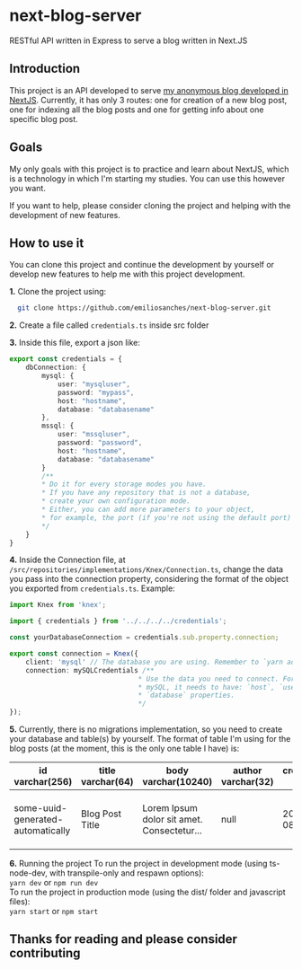 # next-blog-server
RESTful API written in Express to serve a blog written in Next.JS  
  

## Introduction
This project is an API developed to serve [my anonymous blog developed in NextJS](https://github.com/emiliosanches/next-blog). 
Currently, it has only 3 routes: one for creation of a new blog post, one for indexing all the blog posts and one for getting info about one specific blog post.  
  

## Goals
My only goals with this project is to practice and learn about NextJS, which is a technology in which I'm starting my studies.
You can use this however you want. 

If you want to help, please consider cloning the project and helping with the development of new features.

## How to use it
You can clone this project and continue the development by yourself or develop new features to help me with this project development.  

**1.** Clone the project using:
  ```bash
    git clone https://github.com/emiliosanches/next-blog-server.git
  ```

**2.** Create a file called `credentials.ts` inside src folder

**3.** Inside this file, export a json like:
```ts
export const credentials = {
    dbConnection: {
        mysql: {
            user: "mysqluser",
            password: "mypass",
            host: "hostname",
            database: "databasename"
        },
        mssql: {
            user: "mssqluser",
            password: "password",
            host: "hostname",
            database: "databasename"
        }
        /** 
        * Do it for every storage modes you have.
        * If you have any repository that is not a database,
        * create your own configuration mode.
        * Either, you can add more parameters to your object,
        * for example, the port (if you're not using the default port)
        */
    }
}
```

**4.** Inside the Connection file, at `/src/repositories/implementations/Knex/Connection.ts`, change the data you pass into the connection property, considering the format of the object you exported from `credentials.ts`. Example:

```ts
import Knex from 'knex';

import { credentials } from '../../../../credentials';

const yourDatabaseConnection = credentials.sub.property.connection; 

export const connection = Knex({
    client: 'mysql' // The database you are using. Remember to `yarn add` or `npm install` its driver
    connection: mySQLCredentials /**
                                * Use the data you need to connect. For example, to connect with
                                * mySQL, it needs to have: `host`, `user`, `password` and
                                * `database` properties. 
                                */
});
```

**5.** Currently, there is no migrations implementation, so you need to create your database and table(s) by yourself.
The format of table I'm using for the blog posts (at the moment, this is the only one table I have) is:
<table>
<thead>
<tr>
<th>id varchar(256)</th>
<th>title varchar(64)</th>
<th>body varchar(10240)</th>
<th>author varchar(32)</th>
<th>created_at date</th>
<th>image_url varchar(256)</th>
<tr>
</thead>

<tbody>
<tr>
<td>some-uuid-generated-automatically</td>
<td>Blog Post Title</td>
<td>Lorem Ipsum dolor sit amet. Consectetur...</td>
<td>null</td>
<td>2020-08-31</td>
<td>http://some-image-url.com/path-to-image.jpeg</td>
<tr>
</tbody>
</table>

**6.** Running the project
To run the project in development mode (using ts-node-dev, with transpile-only and respawn options):  
  `yarn dev` or `npm run dev`  
To run the project in production mode (using the dist/ folder and javascript files):  
  `yarn start` or `npm start`
  
## Thanks for reading and please consider contributing
